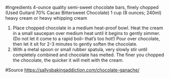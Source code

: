 #Ingredients
4-ounce quality semi-sweet chocolate bars, finely chopped
(Used Guitard 70% Cacao Bittersweet Chocolate)
1 cup (8 ounces; 240ml) heavy cream or heavy whipping cream

1. Place chopped chocolate in a medium heat-proof bowl. Heat the cream in a small saucepan over medium heat until it begins to gently simmer. (Do not let it come to a rapid boil– that’s too hot!) Pour over chocolate, then let it sit for 2-3 minutes to gently soften the chocolate.
2. With a metal spoon or small rubber spatula, very slowly stir until completely combined and chocolate has melted. The finer you chopped the chocolate, the quicker it will melt with the cream.

#Source
https://sallysbakingaddiction.com/chocolate-ganache/
